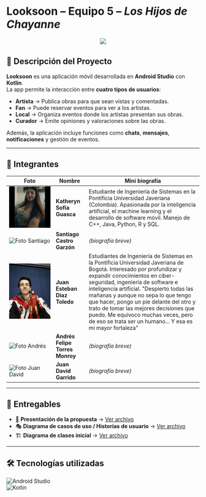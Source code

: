 # Looksoon – Equipo 5 – *Los Hijos de Chayanne*

<p align="center">
  <img src="https://readme-typing-svg.herokuapp.com/?lines=Computación%20Móvil;Los%20Hijos%20de%20Chayanne;IA;Estudiantes;Computación%20en%20la%20Nube;Compose%20UI&center=true&width=600&height=45">
</p>

## 📌 Descripción del Proyecto

**Looksoon** es una aplicación móvil desarrollada en **Android Studio** con **Kotlin**.  
La app permite la interacción entre **cuatro tipos de usuarios**:

- **Artista** → Publica obras para que sean vistas y comentadas.  
- **Fan** → Puede reservar eventos para ver a los artistas.  
- **Local** → Organiza eventos donde los artistas presentan sus obras.  
- **Curador** → Emite opiniones y valoraciones sobre las obras.  

Además, la aplicación incluye funciones como **chats**, **mensajes**, **notificaciones** y gestión de eventos.

---

## 👥 Integrantes

| Foto | Nombre | Mini biografía |
|------|--------|----------------|
| ![Foto Katheryn](https://github.com/PUJ-ICM-4013/Looksoon/blob/main/ing.jpg?raw=true) | **Katheryn Sofía Guasca** | Estudiante de Ingeniería de Sistemas en la Pontificia Universidad Javeriana (Colombia). Apasionada por la inteligencia artificial, el machine learning y el desarrollo de software móvil. Manejo de C++, Java, Python, R y SQL. |
| ![Foto Santiago](URL_FOTO_SANTIAGO) | **Santiago Castro Garzón** | *(biografía breve)* |
| ![Foto Juan Esteban](https://github.com/PUJ-ICM-4013/Looksoon/blob/main/juanes%20(2).jpg) | **Juan Esteban Díaz Toledo** | Estudiantes de Ingeniería de Sistemas en la Pontificia Universidad Javeriana de Bogotá. Interesado por profundizar y expandir conocimientos en ciber-seguridad, ingeniería de software e inteligencia artificial. "Despierto todas las mañanas y aunque no sepa lo que tengo que hacer, pongo un pie delante del otro y trato de tomar las mejores decisiones que puedo. Me equivoco muchas veces, pero de eso se trata ser un humano... Y esa es mi mayor fortaleza" |
| ![Foto Andrés](URL_FOTO_ANDRES) | **Andrés Felipe Torres Monroy** | *(biografía breve)* |
| ![Foto Juan David](URL_FOTO_JUAN_DAVID) | **Juan David Garrido** | *(biografía breve)* |


---

## 📂 Entregables

- 📑 **Presentación de la propuesta** → [Ver archivo](https://www.canva.com/design/DAGvNkdwLYE/x1Woo2c7gvDfT9hvAdyRug/edit?utm_content=DAGvNkdwLYE&utm_campaign=designshare&utm_medium=link2&utm_source=sharebutton)
- 🎭 **Diagrama de casos de uso / Historias de usuario** → [Ver archivo](https://github.com/PUJ-ICM-4013/Looksoon/blob/main/Diagrama%20de%20casos%20de%20uso.jpeg)  
- 🏗️ **Diagrama de clases inicial** → [Ver archivo](https://github.com/PUJ-ICM-4013/Looksoon/blob/main/Diagrama%20de%20clases.png)  

---

## 🛠️ Tecnologías utilizadas

![Android Studio](https://img.shields.io/badge/Android_Studio-3DDC84?style=for-the-badge&logo=android-studio&logoColor=white)  
![Kotlin](https://img.shields.io/badge/Kotlin-0095D5?style=for-the-badge&logo=kotlin&logoColor=white)
